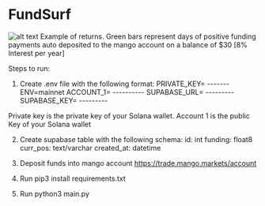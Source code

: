 # FundSurf


![alt text](https://xvsiitlrwsnmkmyktqfu.supabase.co/storage/v1/object/sign/bukky/fundingsample.png?token=eyJhbGciOiJIUzI1NiIsInR5cCI6IkpXVCJ9.eyJ1cmwiOiJidWtreS9mdW5kaW5nc2FtcGxlLnBuZyIsImlhdCI6MTY1NTEyNTQ0MiwiZXhwIjoxOTcwNDg1NDQyfQ.DJBZJekZfgVibZFK0KxR9rxWnL4YVEnCnYAmXC5L3Xc)
Example of returns. Green bars represent days of positive funding payments auto deposited to the mango account on a balance of $30 [8% Interest per year]



Steps to run:

1) Create .env file with the following format:
PRIVATE_KEY= -------
ENV=mainnet
ACCOUNT_1= ----------
SUPABASE_URL= ---------
SUPABASE_KEY= ---------

Private key is the private key of your Solana wallet.
Account 1 is the public Key of your Solana wallet

2) Create supabase table with the following schema:
 id: int
 funding: float8
 curr_pos: text/varchar
 created_at: datetime
 
3)  Deposit funds into mango account https://trade.mango.markets/account
4)  Run pip3 install requirements.txt
5)  Run python3 main.py
